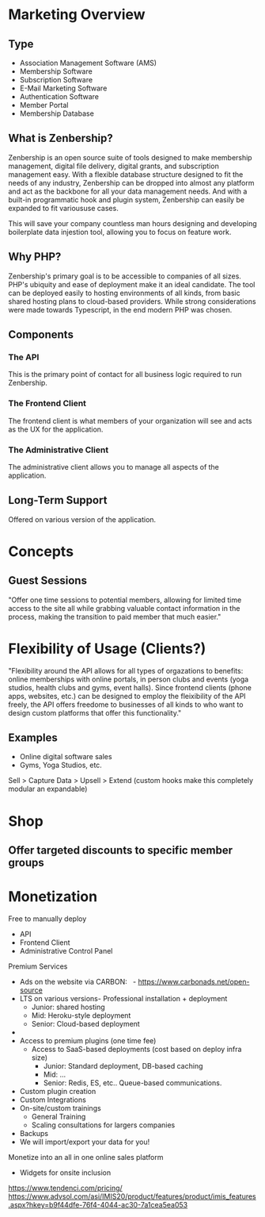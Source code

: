 
# Marketing Overview

## Type

- ‪Association Management Software (AMS)
- Membership Software
- Subscription Software
- E-Mail Marketing Software
- Authentication Software
- Member Portal
- Membership Database

## What is Zenbership?

Zenbership is an open source suite of tools designed to make membership management, digital file delivery, digital grants, and subscription management easy. With a flexible database structure designed to fit the needs of any industry, Zenbership can be dropped into almost any platform and act as the backbone for all your data management needs. And with a built-in programmatic hook and plugin system, Zenbership can easily be expanded to fit varioususe cases.

This will save your company countless man hours designing and developing boilerplate data injestion tool, allowing you to focus on feature work.

## Why PHP?

Zenbership's primary goal is to be accessible to companies of all sizes. PHP's ubiquity and ease of deployment make it an ideal candidate. The tool can be deployed easily to hosting environments of all kinds, from basic shared hosting plans to cloud-based providers. While strong considerations were made towards Typescript, in the end modern PHP was chosen.

## Components

### The API

This is the primary point of contact for all business logic required to run Zenbership.

### The Frontend Client

The frontend client is what members of your organization will see and acts as the UX for the application.

### The Administrative Client

The administrative client allows you to manage all aspects of the application.

## Long-Term Support

Offered on various version of the application.

# Concepts

## Guest Sessions

"Offer one time sessions to potential members, allowing for limited time access to the site all while grabbing valuable contact information in the process, making the transition to paid member that much easier."

# Flexibility of Usage (Clients?)

"Flexibility around the API allows for all types of orgazations to benefits: online memberships with online portals, in person clubs and events (yoga studios, health clubs and gyms, event halls). Since frontend clients (phone apps, websites, etc.) can be designed to employ the fleixibility of the API freely, the API offers freedome to businesses of all kinds to who want to design custom platforms that offer this functionality."

## Examples

- Online digital software sales
- Gyms, Yoga Studios, etc.

Sell > Capture Data > Upsell > Extend (custom hooks make this completely modular an expandable)


# Shop

## Offer targeted discounts to specific member groups



# Monetization

Free to manually deploy
- API
- Frontend Client
- Administrative Control Panel

Premium Services
- Ads on the website via CARBON:
  - https://www.carbonads.net/open-source
- LTS on various versions- Professional installation + deployment
	- Junior: shared hosting
	- Mid: Heroku-style deployment
	- Senior: Cloud-based deployment
- 
- Access to premium plugins (one time fee)
	- Access to SaaS-based deployments (cost based on deploy infra size)
		- Junior: Standard deployment, DB-based caching
		- Mid: ...
		- Senior: Redis, ES, etc.. Queue-based communications.
- Custom plugin creation
- Custom Integrations
- On-site/custom trainings
	- General Training
	- Scaling consultations for largers companies
- Backups
- We will import/export your data for you!

Monetize into an all in one online sales platform
- Widgets for onsite inclusion

https://www.tendenci.com/pricing/
https://www.advsol.com/asi/IMIS20/product/features/product/imis_features.aspx?hkey=b9f44dfe-76f4-4044-ac30-7a1cea5ea053